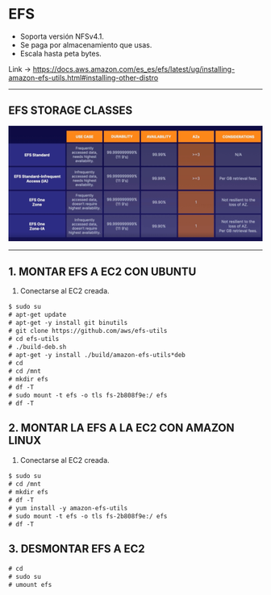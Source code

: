 # EFS

- Soporta versión NFSv4.1.
- Se paga por almacenamiento que usas.
- Escala hasta peta bytes.

Link -> <https://docs.aws.amazon.com/es_es/efs/latest/ug/installing-amazon-efs-utils.html#installing-other-distro>

***

## EFS STORAGE CLASSES

![](./img/EFS.jpg)

***

## 1. MONTAR EFS A EC2 CON UBUNTU

1. Conectarse al EC2 creada.

```console
$ sudo su
# apt-get update
# apt-get -y install git binutils
# git clone https://github.com/aws/efs-utils
# cd efs-utils
# ./build-deb.sh
# apt-get -y install ./build/amazon-efs-utils*deb
# cd
# cd /mnt
# mkdir efs
# df -T
# sudo mount -t efs -o tls fs-2b808f9e:/ efs
# df -T
```

## 2. MONTAR LA EFS A LA EC2 CON AMAZON LINUX

1. Conectarse al EC2 creada.

```console
$ sudo su
# cd /mnt
# mkdir efs
# df -T
# yum install -y amazon-efs-utils
# sudo mount -t efs -o tls fs-2b808f9e:/ efs
# df -T
```

## 3. DESMONTAR EFS A EC2

```console
# cd
# sudo su
# umount efs
```
